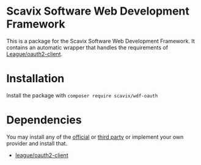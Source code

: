 Scavix Software Web Development Framework
=========================================
This is a package for the Scavix Software Web Development Framework.
It contains an automatic wrapper that handles the requirements of [League/oauth2-client](https://oauth2-client.thephpleague.com/).

Installation
============
Install the package with `composer require scavix/wdf-oauth`

Dependencies
============
You may install any of the [official](https://oauth2-client.thephpleague.com/providers/league/) or [third party](https://oauth2-client.thephpleague.com/providers/thirdparty/) or implement your own provider and install that.

* [league/oauth2-client](https://packagist.org/packages/league/oauth2-client)
